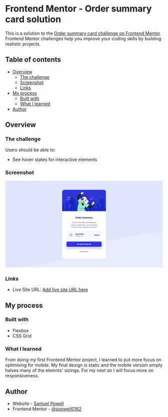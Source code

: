 # Frontend Mentor - Order summary card solution

This is a solution to the [Order summary card challenge on Frontend Mentor](https://www.frontendmentor.io/challenges/order-summary-component-QlPmajDUj). Frontend Mentor challenges help you improve your coding skills by building realistic projects. 

## Table of contents

- [Overview](#overview)
  - [The challenge](#the-challenge)
  - [Screenshot](#screenshot)
  - [Links](#links)
- [My process](#my-process)
  - [Built with](#built-with)
  - [What I learned](#what-i-learned)
- [Author](#author)

## Overview

### The challenge

Users should be able to:

- See hover states for interactive elements

### Screenshot

![](screenshot_solution.png)

### Links

- Live Site URL: [Add live site URL here](https://your-live-site-url.com)

## My process

### Built with

- Flexbox
- CSS Grid

### What I learned

From doing my first Frontend Mentor project, I learned to put more focus on optimising for mobile. My final design is static and the mobile version simply halves many of the elemnts' sizings. For my next on I will focus more on responsiveness.

## Author

- Website - [Samuel Powell](https://samuelpowell.ie/)
- Frontend Mentor - [@spowell0162](https://www.frontendmentor.io/profile/spowell0162)